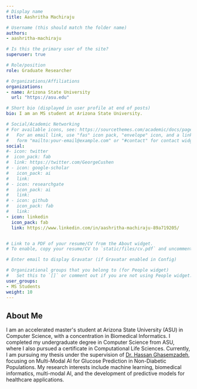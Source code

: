 ```yaml
---
# Display name
title: Aashritha Machiraju

# Username (this should match the folder name)
authors:
- aashritha-machiraju

# Is this the primary user of the site?
superuser: true

# Role/position
role: Graduate Researcher

# Organizations/Affiliations
organizations:
- name: Arizona State University
  url: "https://asu.edu"

# Short bio (displayed in user profile at end of posts)
bio: I am an MS student at Arizona State University.

# Social/Academic Networking
# For available icons, see: https://sourcethemes.com/academic/docs/page-builder/#icons
#   For an email link, use "fas" icon pack, "envelope" icon, and a link in the
#   form "mailto:your-email@example.com" or "#contact" for contact widget.
social:
#- icon: twitter
#  icon_pack: fab
#  link: https://twitter.com/GeorgeCushen
# - icon: google-scholar  
#   icon_pack: ai
#   link: 
# - icon: researchgate
#   icon_pack: ai
#   link: 
# - icon: github
#   icon_pack: fab
#   link:  
- icon: linkedin
  icon_pack: fab
  link: https://www.linkedin.com/in/aashritha-machiraju-89a719205/


# Link to a PDF of your resume/CV from the About widget.
# To enable, copy your resume/CV to `static/files/cv.pdf` and uncomment the lines below.  

# Enter email to display Gravatar (if Gravatar enabled in Config)

# Organizational groups that you belong to (for People widget)
#   Set this to `[]` or comment out if you are not using People widget.
user_groups:
- MS Students
weight: 10
---
```

## About Me

I am an accelerated master's student at Arizona State University (ASU) in Computer Science, with a concentration in Biomedical Informatics. I completed my undergraduate degree in Computer Science from ASU, where I also pursued a certificate in Computational Life Sciences. Currently, I am pursuing my thesis under the supervision of [Dr. Hassan Ghasemzadeh](https://search.asu.edu/profile/4018242), focusing on Multi-Modal AI for Glucose Prediction in Non-Diabetic Populations. My research interests include machine learning, biomedical informatics, multi-modal AI, and the development of predictive models for healthcare applications.
